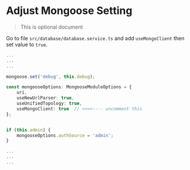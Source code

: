 # Adjust Mongoose Setting

> This is optional document

Go to file `src/database/database.service.ts` and add `useMongoClient` then set value to `true`.

```typescript
...
...
...

mongoose.set('debug', this.debug);

const mongooseOptions: MongooseModuleOptions = {
    uri,
    useNewUrlParser: true,
    useUnifiedTopology: true,
    useMongoClient: true  // <<<<---- uncomment this
};


if (this.admin) {
    mongooseOptions.authSource = 'admin';
}

...
...
...
```
